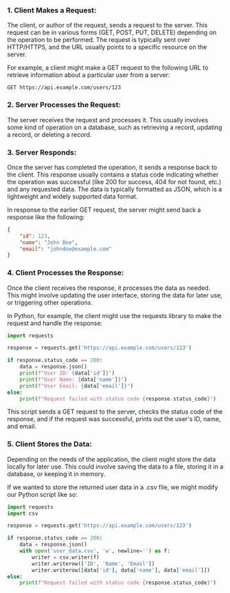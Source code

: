 ### 1. Client Makes a Request: 

The client, or author of the request, sends a request to the server. This request can be in various forms (GET, POST, PUT, DELETE) depending on the operation to be performed. The request is typically sent over HTTP/HTTPS, and the URL usually points to a specific resource on the server.

For example, a client might make a GET request to the following URL to retrieve information about a particular user from a server:

```
GET https://api.example.com/users/123
```

### 2. Server Processes the Request: 

The server receives the request and processes it. This usually involves some kind of operation on a database, such as retrieving a record, updating a record, or deleting a record.

### 3. Server Responds:

Once the server has completed the operation, it sends a response back to the client. This response usually contains a status code indicating whether the operation was successful (like 200 for success, 404 for not found, etc.) and any requested data. The data is typically formatted as JSON, which is a lightweight and widely supported data format.

In response to the earlier GET request, the server might send back a response like the following:

```json
{
    "id": 123,
    "name": "John Doe",
    "email": "johndoe@example.com"
}
```

### 4. Client Processes the Response: 

Once the client receives the response, it processes the data as needed. This might involve updating the user interface, storing the data for later use, or triggering other operations.

In Python, for example, the client might use the requests library to make the request and handle the response:

```python
import requests

response = requests.get('https://api.example.com/users/123')

if response.status_code == 200:
    data = response.json()
    print(f"User ID: {data['id']}")
    print(f"User Name: {data['name']}")
    print(f"User Email: {data['email']}")
else:
    print(f"Request failed with status code {response.status_code}")
```

This script sends a GET request to the server, checks the status code of the response, and if the request was successful, prints out the user's ID, name, and email.

### 5. Client Stores the Data: 
Depending on the needs of the application, the client might store the data locally for later use. This could involve saving the data to a file, storing it in a database, or keeping it in memory.

If we wanted to store the returned user data in a .csv file, we might modify our Python script like so:

```python
import requests
import csv

response = requests.get('https://api.example.com/users/123')

if response.status_code == 200:
    data = response.json()
    with open('user_data.csv', 'w', newline='') as f:
        writer = csv.writer(f)
        writer.writerow(['ID', 'Name', 'Email'])
        writer.writerow([data['id'], data['name'], data['email']])
else:
    print(f"Request failed with status code {response.status_code}")
```